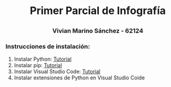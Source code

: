 # <p align="center">Primer Parcial de Infografía</p>
### <p align="center">Vivian Marino Sánchez - 62124</p>
### Instrucciones de instalación:
1. Instalar Python: [Tutorial](https://www.tutorialspoint.com/how-to-install-python-in-windows)
2. Instalar pip: [Tutorial](https://www.geeksforgeeks.org/how-to-install-pip-on-windows/)
3. Instalar Visual Studio Code: [Tutorial]([https://www.geeksforgeeks.org/how-to-install-pip-on-windows/](https://uchicago-cs.github.io/student-resource-guide/vscode/install.html)https://uchicago-cs.github.io/student-resource-guide/vscode/install.html)
4. Instalar extensiones de Python en Visual Studio Coide

